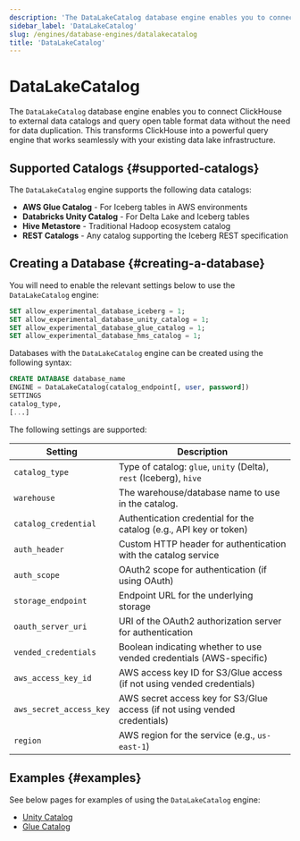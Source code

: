 ```yaml
---
description: 'The DataLakeCatalog database engine enables you to connect ClickHouse to external data catalogs and query open table format data'
sidebar_label: 'DataLakeCatalog'
slug: /engines/database-engines/datalakecatalog
title: 'DataLakeCatalog'
---
```


# DataLakeCatalog

The `DataLakeCatalog` database engine enables you to connect ClickHouse to external
data catalogs and query open table format data without the need for data duplication.
This transforms ClickHouse into a powerful query engine that works seamlessly with
your existing data lake infrastructure.

## Supported Catalogs {#supported-catalogs}

The `DataLakeCatalog` engine supports the following data catalogs:

- **AWS Glue Catalog** - For Iceberg tables in AWS environments
- **Databricks Unity Catalog** - For Delta Lake and Iceberg tables
- **Hive Metastore** - Traditional Hadoop ecosystem catalog
- **REST Catalogs** - Any catalog supporting the Iceberg REST specification

## Creating a Database {#creating-a-database}

You will need to enable the relevant settings below to use the `DataLakeCatalog` engine:

```sql
SET allow_experimental_database_iceberg = 1;
SET allow_experimental_database_unity_catalog = 1;
SET allow_experimental_database_glue_catalog = 1;
SET allow_experimental_database_hms_catalog = 1;
```

Databases with the `DataLakeCatalog` engine can be created using the following syntax:

```sql
CREATE DATABASE database_name
ENGINE = DataLakeCatalog(catalog_endpoint[, user, password])
SETTINGS
catalog_type,
[...]
```

The following settings are supported:

| Setting                 | Description                                                               |
|-------------------------|---------------------------------------------------------------------------|
| `catalog_type`          | Type of catalog: `glue`, `unity` (Delta), `rest` (Iceberg), `hive`        |
| `warehouse`             | The warehouse/database name to use in the catalog.                        |
| `catalog_credential`    | Authentication credential for the catalog (e.g., API key or token)        |
| `auth_header`           | Custom HTTP header for authentication with the catalog service            |
| `auth_scope`            | OAuth2 scope for authentication (if using OAuth)                          |
| `storage_endpoint`      | Endpoint URL for the underlying storage                                   |
| `oauth_server_uri`      | URI of the OAuth2 authorization server for authentication                 |
| `vended_credentials`    | Boolean indicating whether to use vended credentials (AWS-specific)       |
| `aws_access_key_id`     | AWS access key ID for S3/Glue access (if not using vended credentials)    |
| `aws_secret_access_key` | AWS secret access key for S3/Glue access (if not using vended credentials) |
| `region`                | AWS region for the service (e.g., `us-east-1`)                             |

## Examples {#examples}

See below pages for examples of using the `DataLakeCatalog` engine:

* [Unity Catalog](/use-cases/data-lake/unity-catalog)
* [Glue Catalog](/use-cases/data-lake/glue-catalog)
